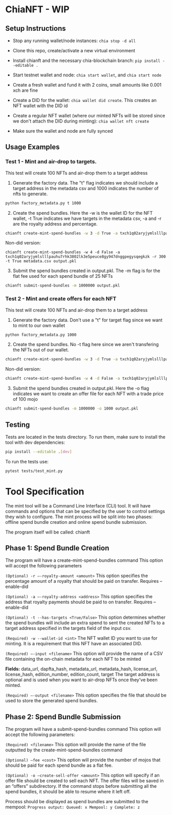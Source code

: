 # ChiaNFT - WIP

## Setup Instructions
- Stop any running wallet/node instances: `chia stop -d all`

- Clone this repo, create/activate a new virtual environment

- Install chianft and the necessary chia-blockchain branch:
`pip install --editable .`

- Start testnet wallet and node: `chia start wallet`, and `chia start node`

- Create a fresh wallet and fund it with 2 coins, small amounts like 0.001 xch are fine

- Create a DID for the wallet: `chia wallet did create`. This creates an NFT wallet with the DID id

- Create a regular NFT wallet (where our minted NFTs will be stored since we don't attach the DID during minting): `chia wallet nft create`

- Make sure the wallet and node are fully synced

## Usage Examples

### Test 1 - Mint and air-drop to targets.
This test will create 100 NFTs and air-drop them to a target address

1. Generate the factory data. The "t" flag indicates we should include a target address in the metadata csv and 1000 indicates the number of nfts to generate.
```bash
python factory_metadata.py t 1000
```
2. Create the spend bundles. Here the -w is the wallet ID for the NFT wallet, -t True indicates we have targets in the metadata csv,  -a and -r are the royalty address and percentage.

```bash
chianft create-mint-spend-bundles -w 3 -d True -a txch1q02aryjymlslllpauhu7rhk3802lk3e5peuce8gy947dnggpegysqegkzk -r 300 -t True metadata.csv output.pkl
```
Non-did version:
```
chianft create-mint-spend-bundles -w 4 -d False -a txch1q02aryjymlslllpauhu7rhk3802lk3e5peuce8gy947dnggpegysqegkzk -r 300 -t True metadata.csv output.pkl
```

3. Submit the spend bundles created in output.pkl. The -m flag is for the flat fee used for each spend bundle of 25 NFTs

```bash
chianft submit-spend-bundles -m 1000000 output.pkl
```

### Test 2 - Mint and create offers for each NFT
This test will create 100 NFTs and air-drop them to a target address

1. Generate the factory data. Don't use a "t" for target flag since we want to mint to our own wallet

```bash
python factory_metadata.py 1000
```
2. Create the spend bundles.  No -t flag here since we aren't transfering the NFTs out of our wallet.

```bash
chianft create-mint-spend-bundles -w 3 -d True -a txch1q02aryjymlslllpauhu7rhk3802lk3e5peuce8gy947dnggpegysqegkzk -r 300 metadata.csv output.pkl
```
Non-did version:
```bash
chianft create-mint-spend-bundles -w 4 -d False -a txch1q02aryjymlslllpauhu7rhk3802lk3e5peuce8gy947dnggpegysqegkzk -r 300 metadata.csv output.pkl
```

3. Submit the spend bundles created in output.pkl. Here the -o flag indicates we want to create an offer file for each NFT with a trade price of 100 mojo

```bash
chianft submit-spend-bundles -m 1000000 -o 1000 output.pkl
```

## Testing
Tests are located in the tests directory. To run them, make sure to install the tool with dev dependencies:

```bash
pip install --editable .[dev]
```

To run the tests use:
```bash
pytest tests/test_mint.py
```

# Tool Specification

The mint tool will be a Command Line Interface (CLI) tool. It will have commands and options that can be specified by the user to control settings they wish to configure. The mint process will be split into two phases: offline spend bundle creation and online spend bundle submission.

The program itself will be called: chianft
## Phase 1: Spend Bundle Creation
The program will have a create-mint-spend-bundles command
This option will accept the following parameters


`(Optional) -r –-royalty-amount <amount>`
This option specifies the percentage amount of a royalty that should be paid on transfer.
Requires –enable-did

`(Optional) -a –-royalty-address <address>`
This option specifies the address that royalty payments should be paid to on transfer.
Requires –enable-did

`(Optional) -t --has-targets <True/False>`
This option determines whether the spend bundles will include an extra spend to sent the created NFTs to a target address specified in the targets field of the input csv.

`(Required) -w --wallet-id <int>`
The NFT wallet ID you  want to use for minting. It is a requirement that this NFT have an associated DID.

`(Required) –-input <filename>`
This option will provide the name of a CSV file containing the on-chain metadata for each NFT to be minted

**Fields:**
data_url, dapfta_hash, metadata_url, metadata_hash, license_url, license_hash, edition_number, edition_count, target
The target address is optional and is used when you want to air-drop NFTs once they've been minted.

`(Required) –-output <filename>`
This option specifies the file that should be used to store the generated spend bundles.


## Phase 2: Spend Bundle Submission
The program will have a submit-spend-bundles command
This option will accept the following parameters:

`(Required) <filename>`
This option will provide the name of the file outputted by the create-mint-spend-bundles command

`(Optional) –fee <cost>`
This option will provide the number of mojos that should be paid for each spend bundle as a flat fee.

`(Optional) -o –create-sell-offer <amount>`
This option will specify if an offer file should be created to sell each NFT. The offer files will be saved in an “offers” subdirectory.
If the command stops before submitting all the spend bundles, it should be able to resume where it left off.

Process should be displayed as spend bundles are submitted to the mempool:
`Progress output: Queued: x Mempool: y Complete: z`
